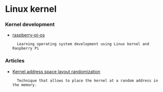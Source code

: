 # Linux kernel

### Kernel development
- [raspberry-pi-os](https://github.com/s-matyukevich/raspberry-pi-os)
		
		Learning operating system development using Linux kernel and Raspberry Pi

### Articles
- [Kernel address space layout randomization](https://lwn.net/Articles/569635/)
	
		Technique that allows to place the kernel at a random address in the memory.
